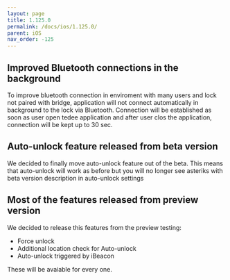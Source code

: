 ```yaml
---
layout: page
title: 1.125.0
permalink: /docs/ios/1.125.0/
parent: iOS
nav_order: -125
---
```


## Improved Bluetooth connections in the background
To improve bluetooth connection in enviroment with many users and lock not paired with bridge, application will not connect automatically in background to the lock via Bluetooth. Connection will be established as soon as user open tedee application and after user clos the application, connection will be kept up to 30 sec.

## Auto-unlock feature released from beta version
We decided to finally move auto-unlock feature out of the beta. This means that auto-unlock will work as before but you will no longer see asteriks with beta version description in auto-unlock settings

## Most of the features released from preview version
We decided to release this features from the preview testing:
- Force unlock
- Additional location check for Auto-unlock
- Auto-unlock triggered by iBeacon

These will be avaiable for every one.